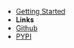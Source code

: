- [Getting Started](/)
- **Links**
- [Github](https://github.com/subhomoy-roy-choudhury/milap)
- [PYPI](https://pypi.org/project/milap/)
